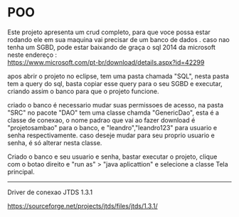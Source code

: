 # POO


Este projeto apresenta um crud completo, para que voce possa estar rodando ele em sua maquina  vai precisar de um banco de dados .
caso nao tenha um SGBD, pode estar baixando de graça o sql 2014 da microsoft neste endereço :  
https://www.microsoft.com/pt-br/download/details.aspx?id=42299

apos abrir  o projeto no eclipse,  tem uma pasta chamada "SQL", nesta pasta tem a query do sql, basta copiar esse query para o seu SGBD e 
executar, criando assim o banco para que o projeto funcione.

criado o banco  é necessario mudar suas permissoes de acesso, na pasta "SRC" no pacote "DAO" tem  uma classe chamda "GenericDao", 
esta é a classe de conexao, o nome padrao que vai ao fazer download é "projetosambao" para o banco, e "leandro","leandro123" para usuario
e senha respectivamente. caso deseje mudar para seu proprio usuario e senha, é só alterar nesta classe.


Criado o banco e seu usuario e senha, bastar executar o projeto,   clique com o botao direito e "run as" > "java aplicattion" e selecione a
classe Tela principal.


-------------------------------------------------------------------------------------------
 Driver de conexao JTDS 1.3.1
 
https://sourceforge.net/projects/jtds/files/jtds/1.3.1/
